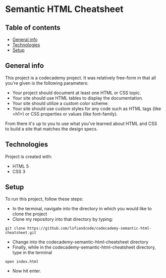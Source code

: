 # Semantic HTML Cheatsheet

## Table of contents
* [General info](#general-info)
* [Technologies](#technologies)
* [Setup](#setup)

## General info
This project is a codecademy project. It was relatively free-form in that all you're given is the following parameters:
* Your project should document at least one HTML or CSS topic.
* Your site should use HTML tables to display the documentation. 
* Your site should utilize a custom color scheme.
* Your site should use custom styles for any code such as HTML tags (like &lt;h1&gt;) or CSS properties or values (like font-family).

From there it's up to you to use what you've learned about HTML and CSS to build a site that matches the design specs.
	
## Technologies
Project is created with:
* HTML 5
* CSS 3
	
## Setup
To run this project, follow these steps:
- In the terminal, navigate into the directory in which you would like to clone the project
- Clone my repository into that directory by typing:
```
git clone https://github.com/lofiandcode/codecademy-semantic-html-cheatsheet.git
```
- Change into the codecademy-semantic-html-cheatsheet directory
- Finally, while in the codecademy-semantic-html-cheatsheet directory, type in the terminal
```
open index.html
``` 
- Now hit enter.